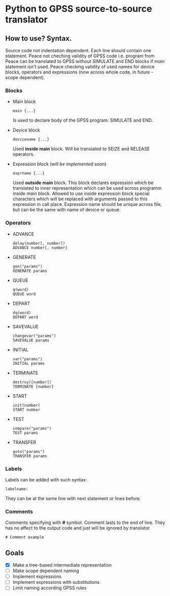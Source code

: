 # Python to GPSS source-to-source translator

## How to use? Syntax.
Source code not indentation dependent. Each line should contain one statement. Peace not cheching validity of GPSS code i.e. program from Peace can be translated to GPSS without SIMULATE and END blocks if *main* statement isn't used. Peace checking validity of used names for device blocks, operators and expressions (now across whole code, in future - scope dependent).
### Blocks
* Main block
  ```
  main {...}
  ```
  Is used to declare body of the GPSS program: SIMULATE and END.
  
* Device block
  ```
  devicename {...}
  ```
  Used **inside main** block. Will be translated to SEIZE and RELEASE operators.

* Expression block (*will be implemented soon*)
  ```
  exprname {...}
  ```
  Used **outside main** block. This block declares expression which be translated to inner representation which can be used across programm inside *main* block. Allowed to use inside expression block special characters which will be replaced with arguments passed to this expression in call place. Expression name should be unique across file, but can be the same with name of device or queue.
  
### Operators
* ADVANCE
  ```
  delay(number[, number])
  ADVANCE number[, number]
  ```
* GENERATE
  ```
  gen("params")
  GENERATE params
  ```
* QUEUE
  ```
  q(word)
  QUEUE word
  ```
* DEPART
  ```
  dq(word)
  DEPART word
  ```
* SAVEVALUE
  ```
  changevar("params")
  SAVEVALUE params
  ```
* INITIAL
  ```
  var("params")
  INITIAL params
  ```
* TERMINATE
  ```
  destroy([number])
  TERMINATE [number]
  ```
* START
  ```
  init(number)
  START number
  ```
* TEST
  ```
  compare("params")
  TEST params
  ```
* TRANSFER
  ```
  goto("params")
  TRANSFER params
  ```

### Labels
Labels can be added with such syntax:
```
labelname:
```
They can be at the same line with next statement or lines before.

### Comments
Comments specifying with **#** symbol. Comment lasts to the end of line. They has no affect to the output code and just will be ignored by translator.
```
# Comment example
```

## Goals
- [x] Make a tree-based intermediate representation
- [ ] Make scope dependent naming
- [ ] Implement expressions
- [ ] Implement expressions with substitutions
- [ ] Limit naming according GPSS rules
